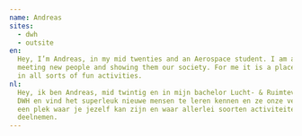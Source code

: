 ```yaml
---
name: Andreas
sites:
  - dwh
  - outsite
en: 
  Hey, I’m Andreas, in my mid twenties and an Aerospace student. I am a very active member of DWH and I love
  meeting new people and showing them our society. For me it is a place where you can be yourself and can participated
  in all sorts of fun activities.
nl: 
  Hey, ik ben Andreas, mid twintig en in mijn bachelor Lucht- & Ruimtevaarttechniek. Ik ben erg actief binnen
  DWH en vind het superleuk nieuwe mensen te leren kennen en ze onze vereniging te laten zien. Voor mij is het
  een plek waar je jezelf kan zijn en waar allerlei soorten activiteiten worden georganiseerd waar je aan kunt
  deelnemen.
---
```

